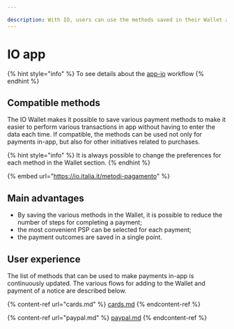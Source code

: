 ```yaml
---

description: With IO, users can use the methods saved in their Wallet and pay all the pagoPA notices, selecting the PSP most convenient for them each time.
---
```


# IO app

{% hint style="info" %} To see details about the [app-io](../../use-cases/payment-from-PagoPA-touchpoint/app-io.md "mention") workflow {% endhint %}

## Compatible methods

The IO Wallet makes it possible to save various payment methods to make it easier to perform various transactions in app without having to enter the data each time. If compatible, the methods can be used not only for payments in-app, but also for other initiatives related to purchases.

{% hint style="info" %} It is always possible to change the preferences for each method in the Wallet section. {% endhint %}

{% embed url="https://io.italia.it/metodi-pagamento" %}

## Main advantages

* By saving the various methods in the Wallet, it is possible to reduce the number of steps for completing a payment;
* the most convenient PSP can be selected for each payment;
* the payment outcomes are saved in a single point.

## User experience

The list of methods that can be used to make payments in-app is continuously updated. The various flows for adding to the Wallet and payment of a notice are described below.

{% content-ref url="cards.md" %} [cards.md](cards.md) {% endcontent-ref %}

{% content-ref url="paypal.md" %} [paypal.md](paypal.md) {% endcontent-ref %}

